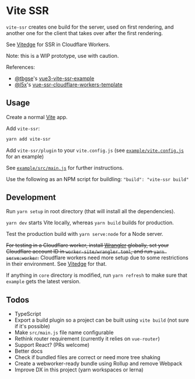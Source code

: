 # Vite SSR

`vite-ssr` creates one build for the server, used on first rendering, and another one for the client that takes over after the first rendering.

See [Vitedge](https://github.com/frandiox/vitedge) for SSR in Cloudflare Workers.

Note: this is a WIP prototype, use with caution.

References:

- [@tbgse](https://github.com/tbgse)'s [vue3-vite-ssr-example](https://github.com/tbgse/vue3-vite-ssr-example/)
- [@l5x](https://github.com/l5x)'s [vue-ssr-cloudflare-workers-template](https://github.com/l5x/vue-ssr-cloudflare-workers-template)

## Usage

Create a normal [Vite](https://github.com/vitejs/vite) app.

Add `vite-ssr`:

```sh
yarn add vite-ssr
```

Add `vite-ssr/plugin` to your `vite.config.js` (see [`example/vite.config.js`](./example/vite.config.js) for an example)

See [`example/src/main.js`](./example/src/main.js) for further instructions.

Use the following as an NPM script for buildling: `"build": "vite-ssr build"`

## Development

Run `yarn setup` in root directory (that will install all the dependencies).

`yarn dev` starts Vite locally, whereas `yarn build` builds for production.

Test the production build with `yarn serve:node` for a Node server.

~~For testing in a Cloudflare worker, install [Wrangler](https://github.com/cloudflare/wrangler) globally, set your Cloudflare account ID in `worker-site/wrangler.toml`, and run `yarn serve:worker`.~~ Cloudflare workers need more setup due to some restrictions in their environment. See [Vitedge](https://github.com/frandiox/vitedge) for that.

If anything in `core` directory is modified, run `yarn refresh` to make sure that `example` gets the latest version.

## Todos

- TypeScript
- Export a build plugin so a project can be built using `vite build` (not sure if it's possible)
- Make `src/main.js` file name configurable
- Rethink router requirement (currently it relies on `vue-router`)
- Support React? (PRs welcome)
- Better docs
- Check if bundled files are correct or need more tree shaking
- Create a webworker-ready bundle using Rollup and remove Webpack
- Improve DX in this project (yarn workspaces or lerna)
